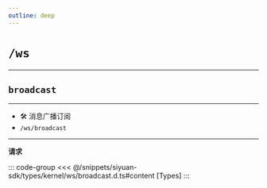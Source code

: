 ```yaml
---
outline: deep
---
```


# `/ws`

---

## `broadcast`

---

- 🛠 消息广播订阅
- `/ws/broadcast`

---

**请求**

::: code-group
<<< @/snippets/siyuan-sdk/types/kernel/ws/broadcast.d.ts#content [Types]
:::
